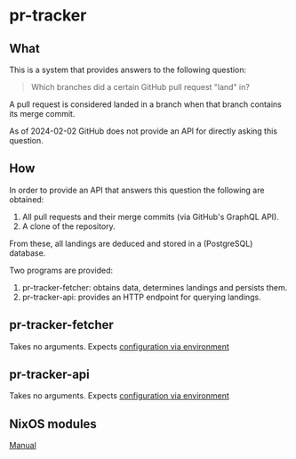 # pr-tracker

## What

This is a system that provides answers to the following question:

> Which branches did a certain GitHub pull request "land" in?

A pull request is considered landed in a branch when that branch contains its merge commit.

As of 2024-02-02 GitHub does not provide an API for directly asking this question.

## How

In order to provide an API that answers this question the following are obtained:

1. All pull requests and their merge commits (via GitHub's GraphQL API).
2. A clone of the repository.

From these, all landings are deduced and stored in a (PostgreSQL) database.

Two programs are provided:

1. pr-tracker-fetcher: obtains data, determines landings and persists them.
2. pr-tracker-api: provides an HTTP endpoint for querying landings.

## pr-tracker-fetcher

Takes no arguments.
Expects [configuration via environment](https://molybdenumsoftware.github.io/pr-tracker/programs/pr_tracker_fetcher_config/struct.Environment.html)

## pr-tracker-api

Takes no arguments.
Expects [configuration via environment](https://molybdenumsoftware.github.io/pr-tracker/programs/pr_tracker_api_config/struct.Environment.html)

## NixOS modules

[Manual](https://molybdenumsoftware.github.io/pr-tracker/nixos-modules)
